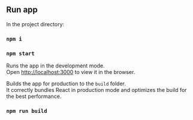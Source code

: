 ## Run app

In the project directory:

### `npm i`

### `npm start`

Runs the app in the development mode.<br />
Open [http://localhost:3000](http://localhost:3000) to view it in the browser.

Builds the app for production to the `build` folder.<br />
It correctly bundles React in production mode and optimizes the build for the best performance.

### `npm run build`
